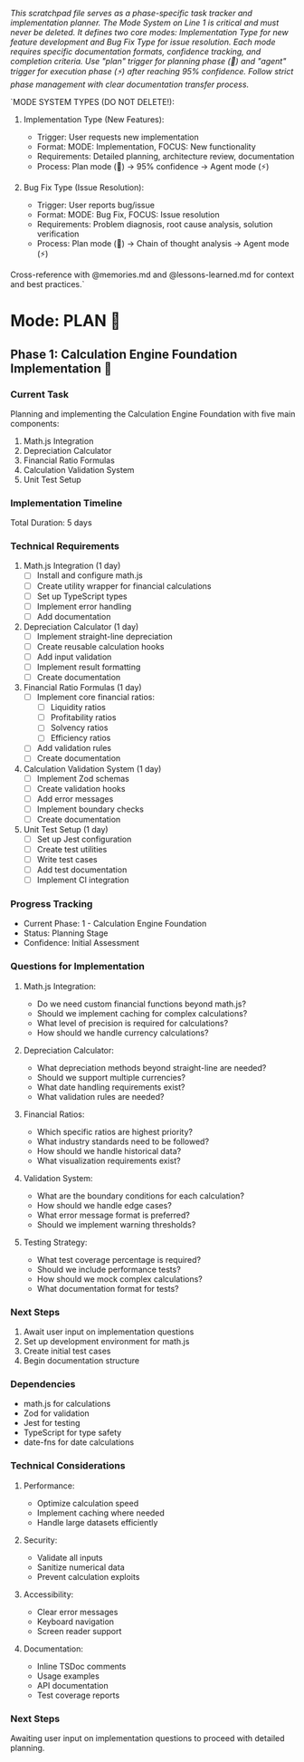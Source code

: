 *This scratchpad file serves as a phase-specific task tracker and implementation planner. The Mode System on Line 1 is critical and must never be deleted. It defines two core modes: Implementation Type for new feature development and Bug Fix Type for issue resolution. Each mode requires specific documentation formats, confidence tracking, and completion criteria. Use "plan" trigger for planning phase (🎯) and "agent" trigger for execution phase (⚡) after reaching 95% confidence. Follow strict phase management with clear documentation transfer process.*

`MODE SYSTEM TYPES (DO NOT DELETE!):
1. Implementation Type (New Features):
   - Trigger: User requests new implementation
   - Format: MODE: Implementation, FOCUS: New functionality
   - Requirements: Detailed planning, architecture review, documentation
   - Process: Plan mode (🎯) → 95% confidence → Agent mode (⚡)

2. Bug Fix Type (Issue Resolution):
   - Trigger: User reports bug/issue
   - Format: MODE: Bug Fix, FOCUS: Issue resolution
   - Requirements: Problem diagnosis, root cause analysis, solution verification
   - Process: Plan mode (🎯) → Chain of thought analysis → Agent mode (⚡)

Cross-reference with @memories.md and @lessons-learned.md for context and best practices.`

# Mode: PLAN 🎯

## Phase 1: Calculation Engine Foundation Implementation 🧮

### Current Task
Planning and implementing the Calculation Engine Foundation with five main components:
1. Math.js Integration
2. Depreciation Calculator
3. Financial Ratio Formulas
4. Calculation Validation System
5. Unit Test Setup

### Implementation Timeline
Total Duration: 5 days

### Technical Requirements

1. Math.js Integration (1 day)
   - [ ] Install and configure math.js
   - [ ] Create utility wrapper for financial calculations
   - [ ] Set up TypeScript types
   - [ ] Implement error handling
   - [ ] Add documentation

2. Depreciation Calculator (1 day)
   - [ ] Implement straight-line depreciation
   - [ ] Create reusable calculation hooks
   - [ ] Add input validation
   - [ ] Implement result formatting
   - [ ] Create documentation

3. Financial Ratio Formulas (1 day)
   - [ ] Implement core financial ratios:
     - [ ] Liquidity ratios
     - [ ] Profitability ratios
     - [ ] Solvency ratios
     - [ ] Efficiency ratios
   - [ ] Add validation rules
   - [ ] Create documentation

4. Calculation Validation System (1 day)
   - [ ] Implement Zod schemas
   - [ ] Create validation hooks
   - [ ] Add error messages
   - [ ] Implement boundary checks
   - [ ] Create documentation

5. Unit Test Setup (1 day)
   - [ ] Set up Jest configuration
   - [ ] Create test utilities
   - [ ] Write test cases
   - [ ] Add test documentation
   - [ ] Implement CI integration

### Progress Tracking
- Current Phase: 1 - Calculation Engine Foundation
- Status: Planning Stage
- Confidence: Initial Assessment

### Questions for Implementation
1. Math.js Integration:
   - Do we need custom financial functions beyond math.js?
   - Should we implement caching for complex calculations?
   - What level of precision is required for calculations?
   - How should we handle currency calculations?

2. Depreciation Calculator:
   - What depreciation methods beyond straight-line are needed?
   - Should we support multiple currencies?
   - What date handling requirements exist?
   - What validation rules are needed?

3. Financial Ratios:
   - Which specific ratios are highest priority?
   - What industry standards need to be followed?
   - How should we handle historical data?
   - What visualization requirements exist?

4. Validation System:
   - What are the boundary conditions for each calculation?
   - How should we handle edge cases?
   - What error message format is preferred?
   - Should we implement warning thresholds?

5. Testing Strategy:
   - What test coverage percentage is required?
   - Should we include performance tests?
   - How should we mock complex calculations?
   - What documentation format for tests?

### Next Steps
1. Await user input on implementation questions
2. Set up development environment for math.js
3. Create initial test cases
4. Begin documentation structure

### Dependencies
- math.js for calculations
- Zod for validation
- Jest for testing
- TypeScript for type safety
- date-fns for date calculations

### Technical Considerations
1. Performance:
   - Optimize calculation speed
   - Implement caching where needed
   - Handle large datasets efficiently

2. Security:
   - Validate all inputs
   - Sanitize numerical data
   - Prevent calculation exploits

3. Accessibility:
   - Clear error messages
   - Keyboard navigation
   - Screen reader support

4. Documentation:
   - Inline TSDoc comments
   - Usage examples
   - API documentation
   - Test coverage reports


### Next Steps
Awaiting user input on implementation questions to proceed with detailed planning.
